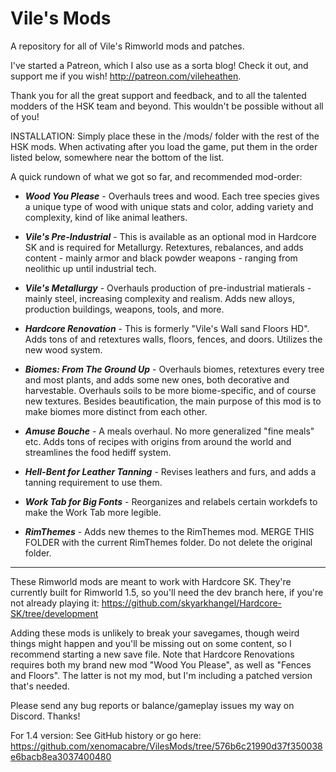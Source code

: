 # Vile's Mods
A repository for all of Vile's Rimworld mods and patches.
 
I've started a Patreon, which I also use as a sorta blog! Check it out, and support me if you wish! http://patreon.com/vileheathen. 

Thank you for all the great support and feedback, and to all the talented modders of the HSK team and beyond. This wouldn't be possible without all of you!

INSTALLATION:
Simply place these in the /mods/ folder with the rest of the HSK mods. When activating after you load the game, put them in the order listed below, somewhere near the bottom of the list.

A quick rundown of what we got so far, and recommended mod-order:


- ***Wood You Please*** - Overhauls trees and wood. Each tree species gives a unique type of wood with unique stats and color, adding variety and complexity, kind of like animal leathers.

- ***Vile's Pre-Industrial*** - This is available as an optional mod in Hardcore SK and is required for Metallurgy. Retextures, rebalances, and adds content - mainly armor and black powder weapons - ranging from neolithic up until industrial tech.

- ***Vile's Metallurgy*** - Overhauls production of pre-industrial matierals - mainly steel, increasing complexity and realism. Adds new alloys, production buildings, weapons, tools, and more.

- ***Hardcore Renovation*** - This is formerly "Vile's Wall sand Floors HD". Adds tons of and retextures walls, floors, fences, and doors. Utilizes the new wood system.

- ***Biomes: From The Ground Up*** - Overhauls biomes, retextures every tree and most plants, and adds some new ones, both decorative and harvestable. Overhauls soils to be more biome-specific, and of course new textures. Besides beautification, the main purpose of this mod is to make biomes more distinct from each other.

- ***Amuse Bouche*** - A meals overhaul. No more generalized "fine meals" etc. Adds tons of recipes with origins from around the world and streamlines the food hediff system.

- ***Hell-Bent for Leather Tanning*** - Revises leathers and furs, and adds a tanning requirement to use them.

- ***Work Tab for Big Fonts*** - Reorganizes and relabels certain workdefs to make the Work Tab more legible.

- ***RimThemes*** - Adds new themes to the RimThemes mod. MERGE THIS FOLDER with the current RimThemes folder. Do not delete the original folder.






___________________________________________ 

These Rimworld mods are meant to work with Hardcore SK. They're currently built for Rimworld 1.5, so you'll need the dev branch here, if you're not already playing it: https://github.com/skyarkhangel/Hardcore-SK/tree/development

Adding these mods is unlikely to break your savegames, though weird things might happen and you'll be missing out on some content, so I recommend starting a new save file.
Note that Hardcore Renovations requires both my brand new mod "Wood You Please", as well as "Fences and Floors". The latter is not my mod, but I'm including a patched version that's needed.

Please send any bug reports or balance/gameplay issues my way on Discord. Thanks!

For 1.4 version: See GitHub history or go here: https://github.com/xenomacabre/VilesMods/tree/576b6c21990d37f350038e6bacb8ea3037400480



 
